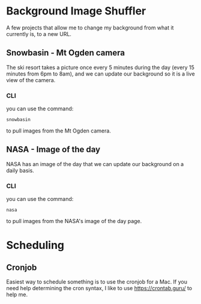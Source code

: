 # Background Image Shuffler

A few projects that allow me to change my background from what it currently is, to a new URL.

## Snowbasin - Mt Ogden camera

The ski resort takes a picture once every 5 minutes during the day (every 15 minutes from 6pm to 8am), and we can update our background so it is a live view of the camera.

### CLI

you can use the command:

```
snowbasin
```

to pull images from the Mt Ogden camera.

## NASA - Image of the day

NASA has an image of the day that we can update our background on a daily basis.

### CLI

you can use the command:

```
nasa
```

to pull images from the NASA's image of the day page.

# Scheduling

## Cronjob

Easiest way to schedule something is to use the cronjob for a Mac. If you need help determining the cron syntax, I like to use https://crontab.guru/ to help me.
